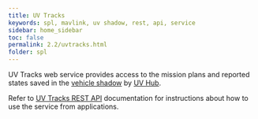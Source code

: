 ```yaml
---
title: UV Tracks 
keywords: spl, mavlink, uv shadow, rest, api, service
sidebar: home_sidebar
toc: false
permalink: 2.2/uvtracks.html
folder: spl
---
```


UV Tracks web service provides access to the mission plans and reported states saved in the [vehicle shadow](uvshadow.html) by [UV Hub](uvhub.html).

Refer to [UV Tracks REST API](uvtracks-apidocs.html) documentation for instructions about how to use the service from applications.
